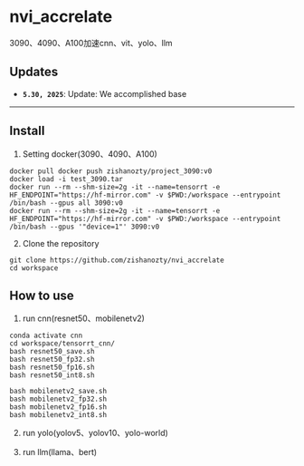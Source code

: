 # nvi_accrelate
3090、4090、A100加速cnn、vit、yolo、llm

## Updates
* **`5.30, 2025`**: Update: We accomplished base
* **

## Install
1. Setting docker(3090、4090、A100)
```
docker pull docker push zishanozty/project_3090:v0
docker load -i test_3090.tar
docker run --rm --shm-size=2g -it --name=tensorrt -e HF_ENDPOINT="https://hf-mirror.com" -v $PWD:/workspace --entrypoint /bin/bash --gpus all 3090:v0
docker run --rm --shm-size=2g -it --name=tensorrt -e HF_ENDPOINT="https://hf-mirror.com" -v $PWD:/workspace --entrypoint /bin/bash --gpus '"device=1"' 3090:v0
```

2. Clone the repository
```
git clone https://github.com/zishanozty/nvi_accrelate
cd workspace
```

## How to use 
1. run cnn(resnet50、mobilenetv2)
```
conda activate cnn
cd workspace/tensorrt_cnn/
bash resnet50_save.sh
bash resnet50_fp32.sh
bash resnet50_fp16.sh
bash resnet50_int8.sh

bash mobilenetv2_save.sh
bash mobilenetv2_fp32.sh
bash mobilenetv2_fp16.sh
bash mobilenetv2_int8.sh
```

2. run yolo(yolov5、yolov10、yolo-world)


3. run llm(llama、bert)


